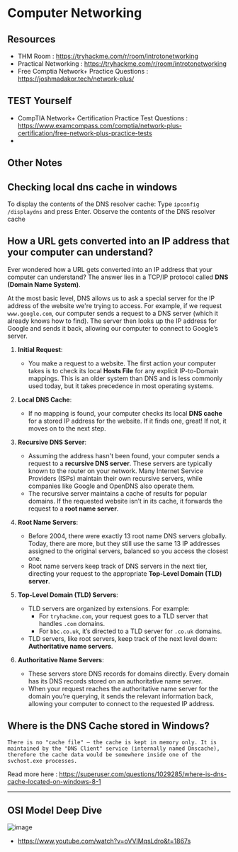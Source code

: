 # Computer Networking

## Resources

- THM Room : https://tryhackme.com/r/room/introtonetworking
- Practical Networking : https://tryhackme.com/r/room/introtonetworking
- Free Comptia Network+ Practice Questions : https://joshmadakor.tech/network-plus/

## TEST Yourself
- CompTIA Network+ Certification Practice Test Questions : https://www.examcompass.com/comptia/network-plus-certification/free-network-plus-practice-tests
- 

## Other Notes

## Checking local dns cache in windows

To display the contents of the DNS resolver cache: Type ```ipconfig /displaydns``` and press Enter. Observe the contents of the DNS resolver cache

##  How a URL gets converted into an IP address that your computer can understand? 

Ever wondered how a URL gets converted into an IP address that your computer can understand? The answer lies in a TCP/IP protocol called **DNS (Domain Name System)**.

At the most basic level, DNS allows us to ask a special server for the IP address of the website we're trying to access. For example, if we request `www.google.com`, our computer sends a request to a DNS server (which it already knows how to find). The server then looks up the IP address for Google and sends it back, allowing our computer to connect to Google’s server.

1. **Initial Request**:
   - You make a request to a website. The first action your computer takes is to check its local **Hosts File** for any explicit IP-to-Domain mappings. This is an older system than DNS and is less commonly used today, but it takes precedence in most operating systems.

2. **Local DNS Cache**:
   - If no mapping is found, your computer checks its local **DNS cache** for a stored IP address for the website. If it finds one, great! If not, it moves on to the next step.

3. **Recursive DNS Server**:
   - Assuming the address hasn't been found, your computer sends a request to a **recursive DNS server**. These servers are typically known to the router on your network. Many Internet Service Providers (ISPs) maintain their own recursive servers, while companies like Google and OpenDNS also operate them.
   - The recursive server maintains a cache of results for popular domains. If the requested website isn’t in its cache, it forwards the request to a **root name server**.

4. **Root Name Servers**:
   - Before 2004, there were exactly 13 root name DNS servers globally. Today, there are more, but they still use the same 13 IP addresses assigned to the original servers, balanced so you access the closest one.
   - Root name servers keep track of DNS servers in the next tier, directing your request to the appropriate **Top-Level Domain (TLD) server**.

5. **Top-Level Domain (TLD) Servers**:
   - TLD servers are organized by extensions. For example:
     - For `tryhackme.com`, your request goes to a TLD server that handles `.com` domains.
     - For `bbc.co.uk`, it’s directed to a TLD server for `.co.uk` domains.
   - TLD servers, like root servers, keep track of the next level down: **Authoritative name servers**.

6. **Authoritative Name Servers**:
   - These servers store DNS records for domains directly. Every domain has its DNS records stored on an authoritative name server.
   - When your request reaches the authoritative name server for the domain you’re querying, it sends the relevant information back, allowing your computer to connect to the requested IP address.
  

## Where is the DNS Cache stored in Windows?

```
There is no "cache file" – the cache is kept in memory only. It is maintained by the "DNS Client" service (internally named Dnscache), therefore the cache data would be somewhere inside one of the svchost.exe processes.
```
Read more here : https://superuser.com/questions/1029285/where-is-dns-cache-located-on-windows-8-1

---

## OSI Model Deep Dive

![image](https://github.com/user-attachments/assets/c11ff928-5a13-4b80-88f6-f2c059ddbe86)

- https://www.youtube.com/watch?v=oVVlMqsLdro&t=1867s

